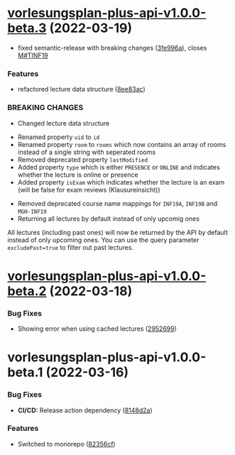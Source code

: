 # [vorlesungsplan-plus-api-v1.0.0-beta.3](https://github.com/larsrickert/vorlesungsplan-plus/compare/vorlesungsplan-plus-api-v1.0.0-beta.2...vorlesungsplan-plus-api-v1.0.0-beta.3) (2022-03-19)


* fixed semantic-release with breaking changes ([3fe996a](https://github.com/larsrickert/vorlesungsplan-plus/commit/3fe996a5bae564a741427f797ee448d540ca2560)), closes [M#TINF19](https://github.com/M/issues/TINF19)


### Features

* refactored lecture data structure ([8ee83ac](https://github.com/larsrickert/vorlesungsplan-plus/commit/8ee83ac10d4c3b0621c24eb4598bff5763d78527))


### BREAKING CHANGES

* Changed lecture data structure

- Renamed property `uid` to `id`
- Renamed property `room` to `rooms` which now contains an array of rooms instead of a single string with seperated rooms
- Removed deprecated property `lastModified`
- Added property `type` which is either `PRESENCE` or `ONLINE` and indicates whether the lecture is online or presence
- Added property `isExam` which indicates whether the lecture is an exam (will be false for exam reviews (Klausureinsicht))
* Removed deprecated course name mappings for `INF19A`, `INF19B` and `MGH-INF19`
* Returning all lectures by default instead of only upcomig ones

All lectures (including past ones) will now be returned by the API by default instead of only upcoming
ones. You can use the query parameter `excludePast=true` to filter out past lectures.

# [vorlesungsplan-plus-api-v1.0.0-beta.2](https://github.com/larsrickert/vorlesungsplan-plus/compare/vorlesungsplan-plus-api-v1.0.0-beta.1...vorlesungsplan-plus-api-v1.0.0-beta.2) (2022-03-18)


### Bug Fixes

* Showing error when using cached lectures ([2952699](https://github.com/larsrickert/vorlesungsplan-plus/commit/2952699d7ef368e758315c9dd46c100ca76611c0))

# vorlesungsplan-plus-api-v1.0.0-beta.1 (2022-03-16)


### Bug Fixes

* **CI/CD:** Release action dependency ([8148d2a](https://github.com/larsrickert/vorlesungsplan-plus/commit/8148d2a69de7f026cebc7665772bd2bacdf13a9d))


### Features

* Switched to monorepo ([82356cf](https://github.com/larsrickert/vorlesungsplan-plus/commit/82356cf7832e929bc31d399b12950131e55af675))
